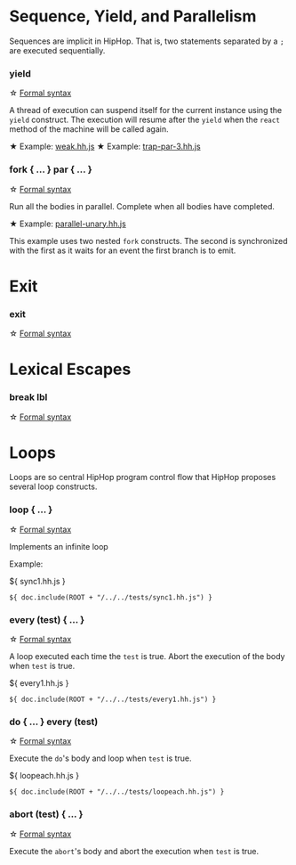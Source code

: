 <!-- ${ var doc = require("hopdoc") }
${ var path = require("path") }
${ var ROOT = path.dirname(module.filename) } -->

Sequence, Yield, and Parallelism
================================

Sequences are implicit in HipHop. That is, two statements separated by
a `;` are executed sequentially. 


### yield ###
<!-- [:@glyphicon glyphicon-tag syntax] -->

&#x2606; [Formal syntax](./syntax/hiphop.bnf#HHYield)

A thread of execution can suspend itself for the current instance using
the `yield` construct. The execution will resume after the `yield` when
the `react` method of the machine will be called again.

&#x2605; Example: [weak.hh.js](../../test/weak.hh.js)
&#x2605; Example: [trap-par-3.hh.js](../../test/trap-par-3.hh.js)


### fork { ... } par { ... } ###
<!-- [:@glyphicon glyphicon-tag syntax] -->

&#x2606; [Formal syntax](./syntax/hiphop.bnf#HHFork)

Run all the bodies in parallel. Complete when all bodies have completed.

&#x2605; Example: [parallel-unary.hh.js](../../test/paralle-unary.hh.js)

This example uses two nested `fork` constructs. The second is synchronized
with the first as it waits for an event the first branch is to emit.


Exit
====

### exit ###
<!-- [:@glyphicon glyphicon-tag syntax] -->

&#x2606; [Formal syntax](./syntax/hiphop.bnf#HHExit)


Lexical Escapes
===============

### break lbl ###
<!-- [:@glyphicon glyphicon-tag syntax] -->

&#x2606; [Formal syntax](./syntax/hiphop.bnf#HHBreak)


Loops
=====

Loops are so central HipHop program control flow that HipHop proposes
several loop constructs.

### loop { ... } ###
<!-- [:@glyphicon glyphicon-tag syntax] -->

&#x2606; [Formal syntax](./syntax/hiphop.bnf#HHLoop)

Implements an infinite loop

Example:

${ <span class="label label-info">sync1.hh.js</span> }

```hiphop
${ doc.include(ROOT + "/../../tests/sync1.hh.js") }
```

### every (test) { ... } ###
<!-- [:@glyphicon glyphicon-tag syntax] -->

&#x2606; [Formal syntax](./syntax/hiphop.bnf#HHEvery)

A loop executed each time the `test` is true. Abort the execution of 
the body when `test` is true.

${ <span class="label label-info">every1.hh.js</span> }

```hiphop
${ doc.include(ROOT + "/../../tests/every1.hh.js") }
```

### do { ... } every (test) ###
<!-- [:@glyphicon glyphicon-tag syntax] -->

&#x2606; [Formal syntax](./syntax/hiphop.bnf#HHDo)

Execute the `do`'s body and loop when `test` is true.

${ <span class="label label-info">loopeach.hh.js</span> }

```hiphop
${ doc.include(ROOT + "/../../tests/loopeach.hh.js") }
```

### abort (test) { ... } ###
<!-- [:@glyphicon glyphicon-tag syntax] -->

&#x2606; [Formal syntax](./syntax/hiphop.bnf#HHAbort)

Execute the `abort`'s body and abort the execution when `test` is true.

